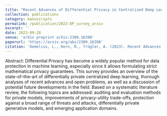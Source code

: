 ```yaml
---
title: "Recent Advances of Differential Privacy in Centralized Deep Learning: A Systematic Survey"
collection: publications
category: manuscripts
permalink: /publication/2023-DP_survey_arxiv
excerpt: ''
date: 2023-09-28
venue: 'arXiv preprint arXiv:2309.16398'
paperurl: 'https://arxiv.org/abs/2309.16398'
citation: 'Demelius, L., Kern, R., Trügler, A. (2023). Recent Advances of Differential Privacy in Centralized Deep Learning: A Systematic Survey. arXiv preprint arXiv:2309.16398.'
---
```


Abstract: Differential Privacy has become a widely popular method for data protection in machine learning, especially since it allows formulating strict mathematical privacy guarantees. This survey provides an overview of the state-of-the-art of differentially private centralized deep learning, thorough analyses of recent advances and open problems, as well as a discussion of potential future developments in the field. Based on a systematic literature review, the following topics are addressed: auditing and evaluation methods for private models, improvements of privacy-utility trade-offs, protection against a broad range of threats and attacks, differentially private generative models, and emerging application domains. 